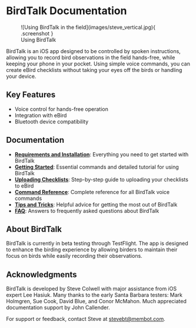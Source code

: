 # BirdTalk Documentation

<div class="image-container" markdown>
<figure markdown>
  ![Using BirdTalk in the field](images/steve_vertical.jpg){ .screenshot }
  <figcaption>Using BirdTalk</figcaption>
</figure>
</div>

<div class="content-wrap" markdown="1">

BirdTalk is an iOS app designed to be controlled by spoken instructions, allowing you to record bird observations in the field hands-free, while keeping your phone in your pocket. Using simple voice commands, you can create eBird checklists without taking your eyes off the birds or handling your device.

## Key Features

- Voice control for hands-free operation
- Integration with eBird
- Bluetooth device compatibility

## Documentation

- **[Requirements and Installation](installation/requirements-and-setup.md)**: Everything you need to get started with BirdTalk
- **[Getting Started](getting-started.md)**: Essential commands and detailed tutorial for using BirdTalk
- **[Uploading Checklists](uploading-checklists.md)**: Step-by-step guide to uploading your checklists to eBird
- **[Command Reference](commands/reference.md)**: Complete reference for all BirdTalk voice commands
- **[Tips and Tricks](tips-and-tricks.md)**: Helpful advice for getting the most out of BirdTalk
- **[FAQ](faq.md)**: Answers to frequently asked questions about BirdTalk

</div>

<div class="clear-floats"></div>

## About BirdTalk

BirdTalk is currently in beta testing through TestFlight. The app is designed to enhance the birding experience by allowing birders to maintain their focus on birds while easily recording their observations.

## Acknowledgments

BirdTalk is developed by Steve Colwell with major assistance from iOS expert Lee Hasiuk.  Many thanks to the early Santa Barbara testers:  Mark Holmgren, Sue Cook, David Blue, and Conor McMahon.  Much appreciated documentation support by John Callender.

For support or feedback, contact Steve at [stevebt@membot.com](mailto:stevebt@membot.com).

